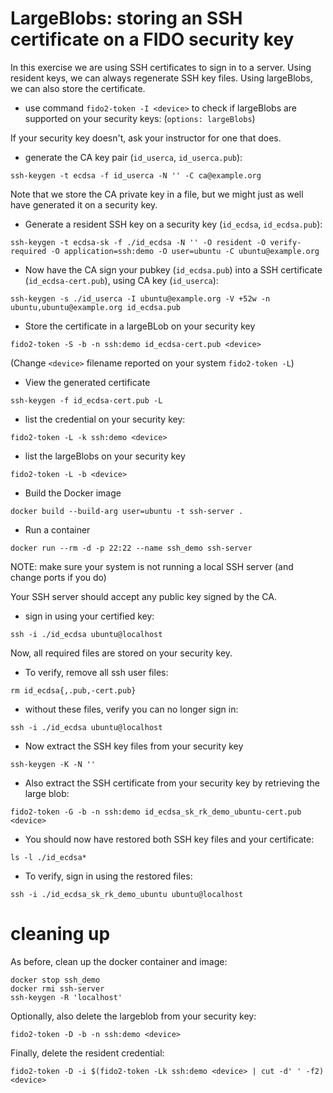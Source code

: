 # LargeBlobs: storing an SSH certificate on a FIDO security key

In this exercise we are using SSH certificates to sign in to a server.
Using resident keys, we can always regenerate SSH key files.
Using largeBlobs, we can also store the certificate.

- use command `fido2-token -I <device>` to check if largeBlobs are supported on your security keys: (`options: largeBlobs`)

If your security key doesn't, ask your instructor for one that does.

- generate the CA key pair (`id_userca`, `id_userca.pub`):

```
ssh-keygen -t ecdsa -f id_userca -N '' -C ca@example.org
```

Note that we store the CA private key in a file, but we might just as well have generated it on a security key.

- Generate a resident SSH key on a security key (`id_ecdsa`, `id_ecdsa.pub`):

```
ssh-keygen -t ecdsa-sk -f ./id_ecdsa -N '' -O resident -O verify-required -O application=ssh:demo -O user=ubuntu -C ubuntu@example.org
```

- Now have the CA sign your pubkey (`id_ecdsa.pub`) into a SSH certificate (`id_ecdsa-cert.pub`), using CA key (`id_userca`):

```
ssh-keygen -s ./id_userca -I ubuntu@example.org -V +52w -n ubuntu,ubuntu@example.org id_ecdsa.pub
```

- Store the certificate in a largeBLob on your security key

```
fido2-token -S -b -n ssh:demo id_ecdsa-cert.pub <device>
```

(Change `<device>` filename reported on your system `fido2-token -L`)

- View the generated certificate

```
ssh-keygen -f id_ecdsa-cert.pub -L
```

- list the credential on your security key:

```
fido2-token -L -k ssh:demo <device>
```

- list the largeBlobs on your security key

```
fido2-token -L -b <device>
```

- Build the Docker image

```
docker build --build-arg user=ubuntu -t ssh-server .
```

- Run a container

```
docker run --rm -d -p 22:22 --name ssh_demo ssh-server
```

NOTE: make sure your system is not running a local SSH server (and change ports if you do)

Your SSH server should accept any public key signed by the CA.

- sign in using your certified key:

```
ssh -i ./id_ecdsa ubuntu@localhost
```

Now, all required files are stored on your security key.

- To verify, remove all ssh user files:

```
rm id_ecdsa{,.pub,-cert.pub}
```

- without these files, verify you can no longer sign in:

```
ssh -i ./id_ecdsa ubuntu@localhost
```

- Now extract the SSH key files from your security key

```
ssh-keygen -K -N ''
```

- Also extract the SSH certificate from your security key by retrieving the large blob:

```
fido2-token -G -b -n ssh:demo id_ecdsa_sk_rk_demo_ubuntu-cert.pub <device>
```

- You should now have restored both SSH key files and your certificate:

```
ls -l ./id_ecdsa*
```

- To verify, sign in using the restored files:

```
ssh -i ./id_ecdsa_sk_rk_demo_ubuntu ubuntu@localhost
```

# cleaning up

As before, clean up the docker container and image:

```
docker stop ssh_demo
docker rmi ssh-server
ssh-keygen -R 'localhost'
```

Optionally, also delete the largeblob from your security key:

```
fido2-token -D -b -n ssh:demo <device>
```

Finally, delete the resident credential:

```
fido2-token -D -i $(fido2-token -Lk ssh:demo <device> | cut -d' ' -f2) <device>
```
